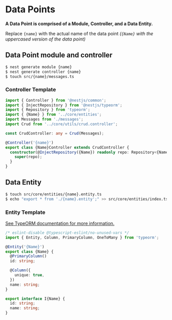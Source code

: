 # Data Points

**A Data Point is comprised of a Module, Controller, and a Data Entity.**

Replace `{name}` with the actual name of the data point _(`{Name}` with the uppercased version of the data point)_

## Data Point module and controller

```bash
$ nest generate module {name}
$ nest generate controller {name}
$ touch src/{name}/messages.ts
```

### Controller Template

```ts
import { Controller } from '@nestjs/common';
import { InjectRepository } from '@nestjs/typeorm';
import { Repository } from 'typeorm';
import { {Name} } from '../core/entities';
import Messages from './messages';
import Crud from '../core/utils/crud.controller';

const CrudController: any = Crud(Messages);

@Controller('{name}')
export class {Name}Controller extends CrudController {
  constructor(@InjectRepository({Name}) readonly repo: Repository<{Name}>) {
    super(repo);
  }
}

```

## Data Entity

```bash
$ touch src/core/entities/{name}.entity.ts
$ echo "export * from './{name}.entity';" >> src/core/entities/index.ts
```

### Entity Template

[See TypeORM documentation for more information.](https://typeorm.io/#/entities)

```ts
/* eslint-disable @typescript-eslint/no-unused-vars */
import { Entity, Column, PrimaryColumn, OneToMany } from 'typeorm';

@Entity('{Name}')
export class {Name} {
  @PrimaryColumn()
  id: string;

  @Column({
    unique: true,
  })
  name: string;
}

export interface I{Name} {
  id: string;
  name: string;
}
```
